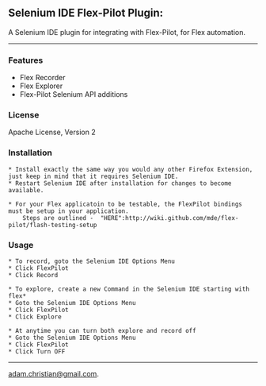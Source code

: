 ## Selenium IDE Flex-Pilot Plugin: 
A Selenium IDE plugin for integrating with Flex-Pilot, for Flex automation.
- - -

### Features

  * Flex Recorder
  * Flex Explorer
  * Flex-Pilot Selenium API additions

### License

Apache License, Version 2

### Installation

	* Install exactly the same way you would any other Firefox Extension, just keep in mind that it requires Selenium IDE.
	* Restart Selenium IDE after installation for changes to become available.
	
	* For your Flex applicatoin to be testable, the FlexPilot bindings must be setup in your application. 
		Steps are outlined -  "HERE":http://wiki.github.com/mde/flex-pilot/flash-testing-setup
### Usage

	* To record, goto the Selenium IDE Options Menu
	* Click FlexPilot
	* Click Record
	
	* To explore, create a new Command in the Selenium IDE starting with flex*
	* Goto the Selenium IDE Options Menu
	* Click FlexPilot
	* Click Explore
	
	* At anytime you can turn both explore and record off
	* Goto the Selenium IDE Options Menu
	* Click FlexPilot
	* Click Turn OFF

- - -
adam.christian@gmail.com.
